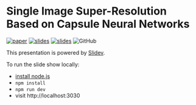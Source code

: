 # Single Image Super-Resolution Based on Capsule Neural Networks

[![paper](https://img.shields.io/badge/paper-pdf-red.svg)](https://link.springer.com/chapter/10.1007/978-3-031-45392-2_8) [![slides](https://img.shields.io/badge/slides-pdf-red.svg)](https://github.com/george-gca/bracis_2023_srcaps/blob/main/slides-export.pdf) [![slides](https://img.shields.io/badge/slides-web-blue.svg)](https://george-gca.github.io/bracis_2023_srcaps/) ![GitHub](https://img.shields.io/github/license/george-gca/bracis_2023_srcaps)

This presentation is powered by [Slidev](https://github.com/slidevjs/slidev).

To run the slide show locally:

- [install node.js](https://george-gca.github.io/blog/2023/slidev_for_non_web_devs/)
- `npm install`
- `npm run dev`
- visit http://localhost:3030
